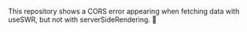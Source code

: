 This repository shows a CORS error appearing when fetching data with useSWR, but not with serverSideRendering. 🚧
